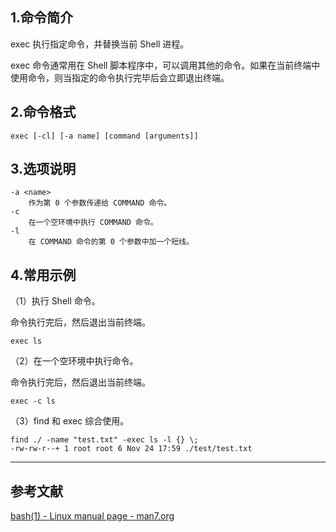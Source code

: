 ## 1.命令简介
exec 执行指定命令，并替换当前 Shell 进程。

exec 命令通常用在 Shell 脚本程序中，可以调用其他的命令。如果在当前终端中使用命令，则当指定的命令执行完毕后会立即退出终端。

## 2.命令格式
```
exec [-cl] [-a name] [command [arguments]]
```

## 3.选项说明
```shell
-a <name>
	作为第 0 个参数传递给 COMMAND 命令。
-c 
	在一个空环境中执行 COMMAND 命令。
-l
	在 COMMAND 命令的第 0 个参数中加一个短线。
```

## 4.常用示例

（1）执行 Shell 命令。

命令执行完后，然后退出当前终端。

```shell
exec ls
```

（2）在一个空环境中执行命令。

命令执行完后，然后退出当前终端。
```shell
exec -c ls
```

（3）find 和 exec 综合使用。
```shell
find ./ -name "test.txt" -exec ls -l {} \;
-rw-rw-r--+ 1 root root 6 Nov 24 17:59 ./test/test.txt
```

---

## 参考文献
[bash(1) - Linux manual page - man7.org](https://www.man7.org/linux/man-pages/man1/bash.1.html)